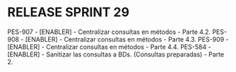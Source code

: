 # RELEASE SPRINT 29
PES-907 - [ENABLER] - Centralizar consultas en métodos - Parte 4.2.
PES-908 - [ENABLER] - Centralizar consultas en métodos - Parte 4.3.
PES-909 - [ENABLER] - Centralizar consultas en métodos - Parte 4.4.
PES-584 - [ENABLER] - Sanitizar las consultas a BDs. (Consultas preparadas) - Parte 2.